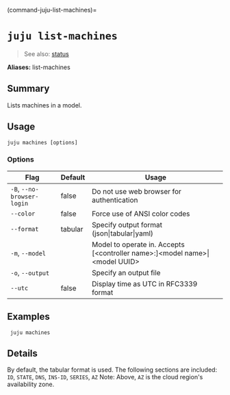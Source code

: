 (command-juju-list-machines)=
# `juju list-machines`
> See also: [status](#status)

**Aliases:** list-machines

## Summary
Lists machines in a model.

## Usage
```juju machines [options] ```

### Options
| Flag | Default | Usage |
| --- | --- | --- |
| `-B`, `--no-browser-login` | false | Do not use web browser for authentication |
| `--color` | false | Force use of ANSI color codes |
| `--format` | tabular | Specify output format (json&#x7c;tabular&#x7c;yaml) |
| `-m`, `--model` |  | Model to operate in. Accepts [&lt;controller name&gt;:]&lt;model name&gt;&#x7c;&lt;model UUID&gt; |
| `-o`, `--output` |  | Specify an output file |
| `--utc` | false | Display time as UTC in RFC3339 format |

## Examples

     juju machines


## Details

By default, the tabular format is used.
The following sections are included: `ID`, `STATE`, `DNS`, `INS-ID`, `SERIES`, `AZ`
Note: Above, `AZ` is the cloud region's availability zone.